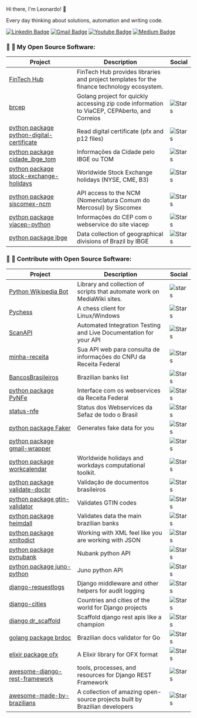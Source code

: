 Hi there, I'm Leonardo! 👋

Every day thinking about solutions, automation and writing code. 

[![Linkedin Badge](https://img.shields.io/badge/-LinkedIn-blue?style=flat-square&logo=Linkedin&logoColor=white&link=https://www.linkedin.com/in/leonardogregianin/)](https://www.linkedin.com/in/leonardogregianin/)
[![Gmail Badge](https://img.shields.io/badge/-Gmail-c14438?style=flat-square&logo=Gmail&logoColor=white&link=mailto:leogregianin@gmail.com)](mailto:leogregianin@gmail.com)
[![Youtube Badge](https://img.shields.io/badge/-Youtube-303030?style=social&logo=Youtube&link=https://www.youtube.com/@leonardogregianin)](https://www.youtube.com/@leonardogregianin)
[![Medium Badge](https://img.shields.io/badge/-Medium-303030?style=social&logo=Medium&link=https://medium.com/@leogregianin)](https://medium.com/@leogregianin)

### :seedling: :pray: My Open Source Software:
| Project | Description | Social |
|---------|-------------|--------|
| [FinTech Hub](https://github.com/fintech-hub/) | FinTech Hub provides libraries and project templates for the finance technology ecosystem. | |
| [brcep](https://github.com/leogregianin/brcep) | Golang project for quickly accessing zip code information to ViaCEP, CEPAberto, and Correios | ![Stars](https://img.shields.io/github/stars/leogregianin/brcep?style=social) |
| [python package python-digital-certificate](https://github.com/leogregianin/python-digital-certificate) | Read digital certificate (pfx and p12 files) | ![Stars](https://img.shields.io/github/stars/leogregianin/python-digital-certificate?style=social) |
| [python package cidade_ibge_tom](https://github.com/leogregianin/cidade_ibge_tom) | Informações da Cidade pelo IBGE ou TOM | ![Stars](https://img.shields.io/github/stars/leogregianin/cidade_ibge_tom?style=social) |
| [python package stock-exchange-holidays](https://github.com/leogregianin/stock-exchange-holidays) | Worldwide Stock Exchange holidays (NYSE, CME, B3) | ![Stars](https://img.shields.io/github/stars/leogregianin/stock-exchange-holidays?style=social) |
| [python package siscomex-ncm](https://github.com/leogregianin/siscomex-ncm) | API access to the NCM (Nomenclatura Comum do Mercosul) by Siscomex | ![Stars](https://img.shields.io/github/stars/leogregianin/siscomex-ncm?style=social) |
| [python package viacep-python](https://github.com/leogregianin/viacep-python) | Informações do CEP com o webservice do site viacep | ![Stars](https://img.shields.io/github/stars/leogregianin/viacep-python?style=social) |
| [python package ibge](https://github.com/leogregianin/ibge) | Data collection of geographical divisions of Brazil by IBGE | ![Stars](https://img.shields.io/github/stars/leogregianin/ibge?style=social) |

### :seedling: :pray: Contribute with Open Source Software:
| Project | Description | Social |
|---------|-------------|--------|
| [Python Wikipedia Bot](https://github.com/wikimedia/pywikibot) | Library and collection of scripts that automate work on MediaWiki sites. | ![stars](https://img.shields.io/github/stars/wikimedia/pywikibot?style=social) |
| [Pychess](https://github.com/pychess/pychess) | A chess client for Linux/Windows | ![Stars](https://img.shields.io/github/stars/pychess/pychess?style=social) |
| [ScanAPI](https://github.com/scanapi) | Automated Integration Testing and Live Documentation for your API | ![Stars](https://img.shields.io/github/stars/scanapi/scanapi?style=social) |
| [minha-receita](https://github.com/cuducos/minha-receita) | Sua API web para consulta de informações do CNPJ da Receita Federal | ![Stars](https://img.shields.io/github/stars/cuducos/minha-receita?style=social) |
| [BancosBrasileiros](https://github.com/guibranco/BancosBrasileiros) | Brazilian banks list | ![Stars](https://img.shields.io/github/stars/guibranco/BancosBrasileiros?style=social) |
| [python package PyNFe](https://github.com/TadaSoftware/PyNFe) | Interface com os webservices da Receita Federal | ![Stars](https://img.shields.io/github/stars/TadaSoftware/PyNFe?style=social) |
| [status-nfe](https://github.com/lucrorural/status-nfe) | Status dos Webservices da Sefaz de todo o Brasil | ![Stars](https://img.shields.io/github/stars/lucrorural/status-nfe?style=social) |
| [python package Faker](https://github.com/joke2k/faker) | Generates fake data for you | ![Stars](https://img.shields.io/github/stars/joke2k/faker?style=social) |
| [python package gmail-wrapper](https://github.com/loadsmart/gmail-wrapper) | | ![Stars](https://img.shields.io/github/stars/loadsmart/gmail-wrapper?style=social) |
| [python package workcalendar](https://github.com/workalendar/workalendar) | Worldwide holidays and workdays computational toolkit. | ![Stars](https://img.shields.io/github/stars/workalendar/workalendar?style=social) |
| [python package validate-docbr](https://github.com/alvarofpp/validate-docbr) | Validação de documentos brasileiros | ![Stars](https://img.shields.io/github/stars/alvarofpp/validate-docbr?style=social) |
| [python package gtin-validator](https://github.com/charithe/gtin-validator) | Validates GTIN codes | ![Stars](https://img.shields.io/github/stars/charithe/gtin-validator?style=social) |
| [python package heimdall](https://github.com/luizalabs/heimdall) | Validates data the main brazilian banks | ![Stars](https://img.shields.io/github/stars/luizalabs/heimdall?style=social) |
| [python package xmltodict](https://github.com/martinblech/xmltodict) | Working with XML feel like you are working with JSON | ![Stars](https://img.shields.io/github/stars/martinblech/xmltodict?style=social) |
| [python package pynubank](https://github.com/andreroggeri/pynubank) | Nubank python API | ![Stars](https://img.shields.io/github/stars/andreroggeri/pynubank?style=social) |
| [python package juno-python](https://github.com/mjr/juno-python) | Juno python API | ![Stars](https://img.shields.io/github/stars/mjr/juno-python?style=social) |
| [django-requestlogs](https://github.com/Raekkeri/django-requestlogs) | Django middleware and other helpers for audit logging | ![Stars](https://img.shields.io/github/stars/Raekkeri/django-requestlogs?style=social) |
| [django-cities](https://github.com/coderholic/django-cities) | Countries and cities of the world for Django projects | ![Stars](https://img.shields.io/github/stars/coderholic/django-cities?style=social) |
| [django dr_scaffold](https://github.com/Abdenasser/dr_scaffold) | Scaffold django rest apis like a champion | ![Stars](https://img.shields.io/github/stars/Abdenasser/dr_scaffold?style=social) |
| [golang package brdoc](https://github.com/paemuri/brdoc) | Brazilian docs validator for Go | ![Stars](https://img.shields.io/github/stars/paemuri/brdoc?style=social) |
| [elixir package ofx](https://github.com/Finbits/ofx) | A Elixir library for OFX format | ![Stars](https://img.shields.io/github/stars/Finbits/ofx?style=social) |
| [awesome-django-rest-framework](https://github.com/nioperas06/awesome-django-rest-framework) | tools, processes, and resources for Django REST Framework | ![Stars](https://img.shields.io/github/stars/nioperas06/awesome-django-rest-framework?style=social) |
| [awesome-made-by-brazilians](https://github.com/felipefialho/awesome-made-by-brazilians) | A collection of amazing open-source projects built by Brazilian developers | ![Stars](https://img.shields.io/github/stars/felipefialho/awesome-made-by-brazilians?style=social) |

